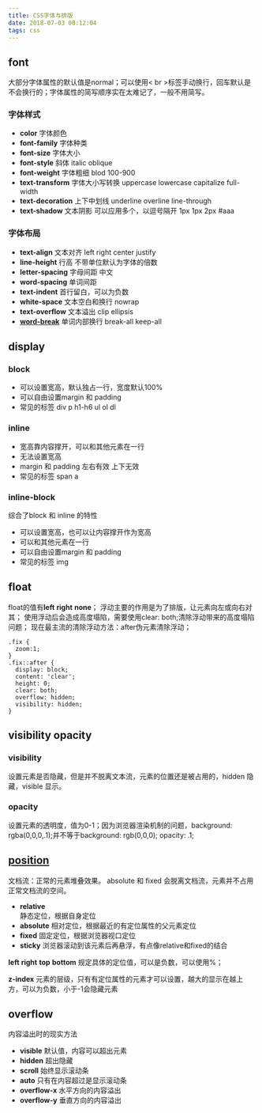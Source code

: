 ```yaml
---
title: CSS字体与排版
date: 2018-07-03 00:12:04
tags: css
---
```


## font
大部分字体属性的默认值是normal；可以使用< br >标签手动换行，回车默认是不会换行的；字体属性的简写顺序实在太难记了，一般不用简写。

### 字体样式
* **color** 字体颜色
* **font-family** 字体种类
* **font-size** 字体大小
* **font-style** 斜体 italic oblique
* **font-weight** 字体粗细 blod 100-900
* **text-transform** 字体大小写转换 uppercase lowercase capitalize full-width
* **text-decoration** 上下中划线 underline overline line-through
* **text-shadow** 文本阴影 可以应用多个，以逗号隔开 1px 1px 2px #aaa

### 字体布局
* **text-align** 文本对齐 left right center justify
* **line-height** 行高 不带单位默认为字体的倍数
* **letter-spacing** 字母间距 中文
* **word-spacing** 单词间距 
* **text-indent** 首行留白，可以为负数
* **white-space** 文本空白和换行 nowrap 
* **text-overflow** 文本溢出  clip ellipsis
* **[word-break](https://developer.mozilla.org/zh-CN/docs/Web/CSS/word-break)** 单词内部换行 break-all keep-all

## display
### block 
* 可以设置宽高，默认独占一行，宽度默认100%
* 可以自由设置margin 和 padding
* 常见的标签 div p h1-h6 ul ol dl 

### inline
* 宽高靠内容撑开，可以和其他元素在一行
* 无法设置宽高
* margin 和 padding 左右有效 上下无效
* 常见的标签 span a

### inline-block
综合了block 和 inline 的特性
* 可以设置宽高，也可以让内容撑开作为宽高
* 可以和其他元素在一行
* 可以自由设置margin 和 padding
* 常见的标签 img

## float
float的值有**left** **right** **none**；
浮动主要的作用是为了排版，让元素向左或向右对其；
使用浮动后会造成高度塌陷，需要使用clear: both;清除浮动带来的高度塌陷问题；
现在最主流的清除浮动方法：after伪元素清除浮动；
```
.fix {
  zoom:1;
}
.fix::after {
  display: block;
  content: 'clear';
  height: 0;
  clear: both;
  overflow: hidden;
  visibility: hidden;
}

```

## visibility opacity
### visibility
设置元素是否隐藏，但是并不脱离文本流，元素的位置还是被占用的，hidden 隐藏，visible 显示。
### opacity
设置元素的透明度，值为0-1；因为浏览器渲染机制的问题，background: rgba(0,0,0,.1);并不等于background: rgb(0,0,0); opacity: .1; 


## [position](https://developer.mozilla.org/zh-CN/docs/Web/CSS/position#Sticky_positioning)
文档流：正常的元素堆叠效果。
absolute 和 fixed 会脱离文档流，元素并不占用正常文档流的空间。
* **relative**  
静态定位，根据自身定位
* **absolute**
相对定位，根据最近的有定位属性的父元素定位
* **fixed**
固定定位，根据浏览器视口定位
* **sticky**
浏览器滚动到该元素后再悬浮，有点像relative和fixed的结合

**left** **right** **top** **bottom**
规定具体的定位值，可以是负数，可以使用%；

**z-index**
元素的层级，只有有定位属性的元素才可以设置，越大的显示在越上方，可以为负数，小于-1会隐藏元素

## overflow 
内容溢出时的现实方法
* **visible** 默认值，内容可以超出元素
* **hidden** 超出隐藏
* **scroll** 始终显示滚动条
* **auto** 只有在内容超过是显示滚动条
* **overflow-x** 水平方向的内容溢出
* **overflow-y** 垂直方向的内容溢出 